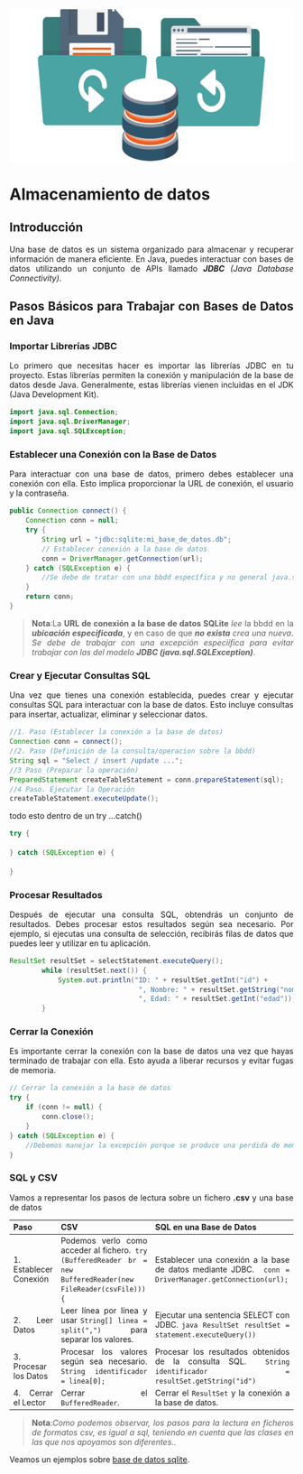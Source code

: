 <div align="justify">

<div align="center">
<img src="img/database.png" with="200px">
</div>

# Almacenamiento de datos

## Introducción

Una base de datos es un sistema organizado para almacenar y recuperar información de manera eficiente. En Java, puedes interactuar con bases de datos utilizando un conjunto de APIs llamado ___JDBC___ _(Java Database Connectivity)_.


## Pasos Básicos para Trabajar con Bases de Datos en Java

### Importar Librerías JDBC

Lo primero que necesitas hacer es importar las librerías JDBC en tu proyecto. Estas librerías permiten la conexión y manipulación de la base de datos desde Java. Generalmente, estas librerías vienen incluidas en el JDK (Java Development Kit).

```java
import java.sql.Connection;
import java.sql.DriverManager;
import java.sql.SQLException;
```

### Establecer una Conexión con la Base de Datos

Para interactuar con una base de datos, primero debes establecer una conexión con ella. Esto implica proporcionar la URL de conexión, el usuario y la contraseña.

```java
public Connection connect() {
    Connection conn = null;
    try {
        String url = "jdbc:sqlite:mi_base_de_datos.db";
        // Establecer conexión a la base de datos
        conn = DriverManager.getConnection(url);
    } catch (SQLException e) {
        //Se debe de tratar con una bbdd específica y no general java.sql.SQLException
    }
    return conn;
}
```

>__Nota__:La __URL de conexión a la base de datos SQLite__ _lee_ la bbdd en la ___ubicación especificada___, y en caso de que ___no exista___ _crea una nueva_.
_Se debe de trabajar con una excepción especiífica para evitar trabajar con las del modelo_ ___JDBC (java.sql.SQLException)___.

### Crear y Ejecutar Consultas SQL

Una vez que tienes una conexión establecida, puedes crear y ejecutar consultas SQL para interactuar con la base de datos. Esto incluye consultas para insertar, actualizar, eliminar y seleccionar datos.

```java
//1. Paso (Establecer la conexión a la base de datos)
Connection conn = connect();
//2. Paso (Definición de la consulta/operacion sobre la bbdd)
String sql = "Select / insert /update ...";
//3 Paso (Preparar la operación)
PreparedStatement createTableStatement = conn.prepareStatement(sql);
//4 Paso. Ejecutar la Operación
createTableStatement.executeUpdate();
```

todo esto dentro de un try ...catch()

```java
try {
    
} catch (SQLException e) {

}
```

### Procesar Resultados

Después de ejecutar una consulta SQL, obtendrás un conjunto de resultados. Debes procesar estos resultados según sea necesario. Por ejemplo, si ejecutas una consulta de selección, recibirás filas de datos que puedes leer y utilizar en tu aplicación.

```java
ResultSet resultSet = selectStatement.executeQuery();
        while (resultSet.next()) {
            System.out.println("ID: " + resultSet.getInt("id") +
                                ", Nombre: " + resultSet.getString("nombre") +
                                ", Edad: " + resultSet.getInt("edad"));
        }
```

### Cerrar la Conexión

Es importante cerrar la conexión con la base de datos una vez que hayas terminado de trabajar con ella. Esto ayuda a liberar recursos y evitar fugas de memoria.

```java
// Cerrar la conexión a la base de datos
try {
    if (conn != null) {
        conn.close();
    }
} catch (SQLException e) {
    //Debemos manejar la excepción porque se produce una perdida de memoria y problemas de rendimiento.
}
```

### SQL y CSV

Vamos a representar los pasos de lectura sobre un fichero __.csv__ y una base de datos

| Paso                         | CSV                    | SQL en una Base de Datos                                     |
|------------------------------|----------------------------------------------|---------------------------------------------------------------|
| 1. Establecer Conexión      | Podemos verlo como acceder al fichero.``` try (BufferedReader br = new BufferedReader(new FileReader(csvFile))) {``` | Establecer una conexión a la base de datos mediante JDBC. ``` conn = DriverManager.getConnection(url);``` |
| 2. Leer Datos                | Leer línea por línea y usar `String[] linea = split(",")` para separar los valores.  | Ejecutar una sentencia SELECT con JDBC. ```java ResultSet resultSet = statement.executeQuery())```                     |
| 3. Procesar los Datos        | Procesar los valores según sea necesario. ``` String identificador = linea[0]; ```   | Procesar los resultados obtenidos de la consulta SQL. ``` String identificador = resultSet.getString("id")```        |
| 4. Cerrar el Lector          | Cerrar el `BufferedReader`.                   | Cerrar el `ResultSet` y la conexión a la base de datos.      |

>__Nota__:_Como podemos observar, los pasos para la lectura en ficheros de formatos csv, es igual a sql, teniendo en cuenta que las clases en las que nos apoyamos son diferentes._.

Veamos un ejemplos sobre [base de datos sqlite](CRUD-SQLITE.md).

</div>